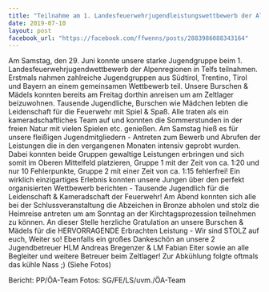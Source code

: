 ```yaml
---
title: "Teilnahme am 1. Landesfeuerwehrjugendleistungswettbewerb der Alpenregionen in Telfs"
date: 2019-07-10
layout: post
facebook_url: "https://facebook.com/ffwenns/posts/2883986088343164"
---
```


Am Samstag, den 29. Juni konnte unsere starke Jugendgruppe beim 1. Landesfeuerwehrjugendwettbewerb der Alpenregionen in Telfs teilnahmen. Erstmals nahmen zahlreiche Jugendgruppen aus Südtirol, Trentino, Tirol und Bayern an einem gemeinsamen Wettbewerb teil. Unsere Burschen & Mädels konnten bereits am Freitag dorthin anreisen um am Zeltlager beizuwohnen. Tausende Jugendliche, Burschen wie Mädchen lebten die Leidenschaft für die Feuerwehr mit Spiel & Spaß. Alle traten als ein kameradschaftliches Team auf und konnten die Sommerstunden in der freien Natur mit vielen Spielen etc. genießen.
Am Samstag hieß es für unsere fleißigen Jugendmitgliedern - Antreten zum Bewerb und Abrufen der Leistungen die in den vergangenen Monaten intensiv geprobt wurden.
Dabei konnten beide Gruppen gewaltige Leistungen erbringen und sich somit im Oberen Mittelfeld platzieren, Gruppe 1 mit der Zeit von ca. 1:20 und nur 10 Fehlerpunkte, Gruppe 2 mit einer Zeit von ca. 1:15 fehlerfrei!
Ein wirklich einzigartiges Erlebnis konnten unsere Jungen über den perfekt organisierten Wettbewerb berichten - Tausende Jugendlich für die Leidenschaft & Kameradschaft der Feuerwehr!
Am Abend konnten sich alle bei der Schlussveranstaltung die Abzeichen in Bronze abholen und stolz die Heimreise antreten um am Sonntag an der Kirchtagsprozession teilnehmen zu können.
An dieser Stelle herzliche Gratulation an unsere Burschen & Mädels für die HERVORRAGENDE Erbrachten Leistung - Wir sind STOLZ auf euch, Weiter so!
Ebenfalls ein großes Dankeschön an unsere 2 Jugendbetreuer HLM Andreas Bregenzer & LM Fabian Eiter sowie an alle Begleiter und weitere Betreuer beim Zeltlager! 
Zur Abkühlung folgte oftmals das kühle Nass ;) (Siehe Fotos)
 

Bericht: PP/ÖA-Team
Fotos: SG/FE/LS/uvm./ÖA-Team
